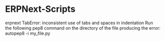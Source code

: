 # ERPNext-Scripts
erpnext TabError: inconsistent use of tabs and spaces in indentation 
  Run the following pep8 command on the directory of the file producing the error: 
    autopep8 -i my_file.py

